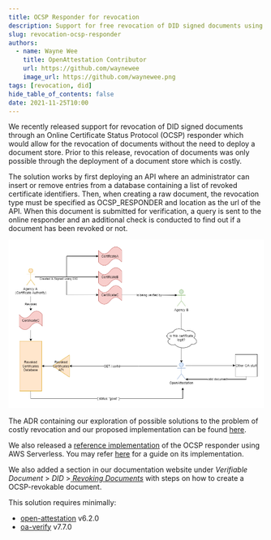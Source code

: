 ```yaml
---
title: OCSP Responder for revocation
description: Support for free revocation of DID signed documents using an online certificate status responder
slug: revocation-ocsp-responder
authors:
  - name: Wayne Wee
    title: OpenAttestation Contributor
    url: https://github.com/waynewee
    image_url: https://github.com/waynewee.png
tags: [revocation, did]
hide_table_of_contents: false
date: 2021-11-25T10:00
---
```


We recently released support for revocation of DID signed documents through an Online Certificate Status Protocol (OCSP) responder which would allow for the revocation of documents without the need to deploy a document store. Prior to this release, revocation of documents was only possible through the deployment of a document store which is costly.

The solution works by first deploying an API where an administrator can insert or remove entries from a database containing a list of revoked certificate identifiers. Then, when creating a raw document, the revocation type must be specified as OCSP_RESPONDER and location as the url of the API. When this document is submitted for verification, a query is sent to the online responder and an additional check is conducted to find out if a document has been revoked or not.

![OCSP](https://github.com/Open-Attestation/adr/raw/master/assets/did-certificate-revocation/oa-did-revocation.png)

The ADR containing our exploration of possible solutions to the problem of costly revocation and our proposed implementation can be found [here](https://github.com/Open-Attestation/adr/blob/master/did-certificate-revocation.md).

We also released a [reference implementation](https://github.com/Open-Attestation/ocsp-responder) of the OCSP responder using AWS Serverless. You may refer [here](https://github.com/Open-Attestation/ocsp-responder/blob/main/README.md) for a guide on its implementation.

We also added a section in our documentation website under _Verifiable Document_ > _DID_ >[ _Revoking Documents_](/docs/integrator-section/verifiable-document/did/revoking-document) with steps on how to create a OCSP-revokable document.

This solution requires minimally:

- [open-attestation](https://www.npmjs.com/package/@govtechsg/open-attestation) v6.2.0
- [oa-verify](https://www.npmjs.com/package/@govtechsg/oa-verify) v7.7.0
